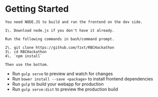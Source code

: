 # Getting Started

```
You need NODE.JS to build and run the frontend on the dev side.

1\. Download node.js if you don't have it already.

Run the following commands in bash/command prompt.

2\. git clone https://github.com/fzxt/RBCHackathon
3\. cd RBCHackathon
4\. `npm install`

Then use the bottom.
```

- Run `gulp serve` to preview and watch for changes
- Run `bower install --save <package>` to install frontend dependencies
- Run `gulp` to build your webapp for production
- Run `gulp serve:dist` to preview the production build
